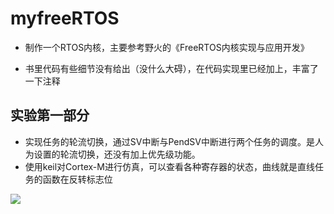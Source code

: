 # myfreeRTOS
- 制作一个RTOS内核，主要参考野火的《FreeRTOS内核实现与应用开发》

- 书里代码有些细节没有给出（没什么大碍），在代码实现里已经加上，丰富了一下注释

## 实验第一部分

- 实现任务的轮流切换，通过SV中断与PendSV中断进行两个任务的调度。是人为设置的轮流切换，还没有加上优先级功能。
- 使用keil对Cortex-M进行仿真，可以查看各种寄存器的状态，曲线就是直线任务的函数在反转标志位

![](https://github.com/Winston9n78/myfreeRTOSREADME.assets/keil截图-16520289396441.png)
